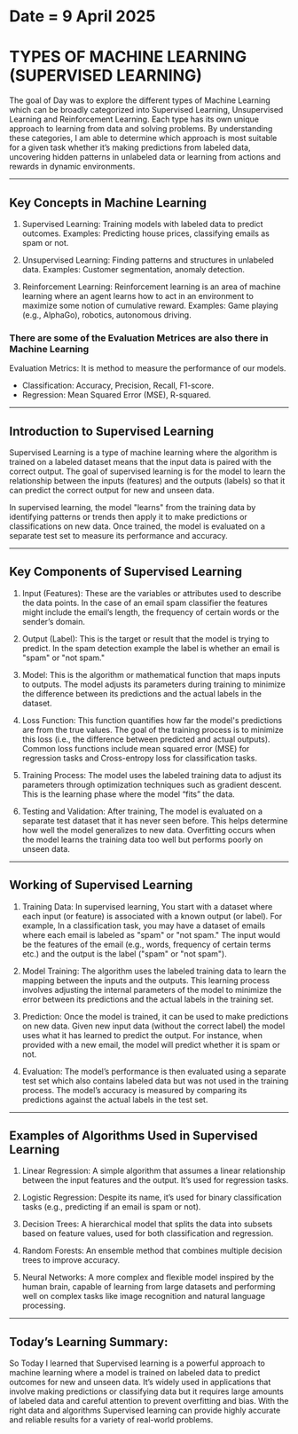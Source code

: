 # Date = 9 April 2025
# TYPES OF MACHINE LEARNING (SUPERVISED LEARNING)
The goal of Day  was to explore the different types of Machine Learning which can be broadly categorized into Supervised Learning, Unsupervised Learning and Reinforcement Learning. Each type has its own unique approach to learning from data and solving problems. By understanding these categories, I am able to determine which approach is most suitable for a given task whether it’s making predictions from labeled data, uncovering hidden patterns in unlabeled data or learning from actions and rewards in dynamic environments.

---

## Key Concepts in Machine Learning
1. Supervised Learning: Training models with labeled data to predict outcomes.
Examples: Predicting house prices, classifying emails as spam or not.

2. Unsupervised Learning: Finding patterns and structures in unlabeled data.
Examples: Customer segmentation, anomaly detection.

3. Reinforcement Learning: Reinforcement learning is an area of machine learning where an agent learns how to act in an environment to maximize some notion of cumulative reward. 
Examples:  Game playing (e.g., AlphaGo), robotics, autonomous driving.

### There are some of the Evaluation Metrices are also there in Machine Learning
Evaluation Metrics: It is method to measure the performance of our models.
- Classification: Accuracy, Precision, Recall, F1-score.
- Regression: Mean Squared Error (MSE), R-squared.

---

## Introduction to Supervised Learning
Supervised Learning is a type of machine learning where the algorithm is trained on a labeled dataset means that the input data is paired with the correct output. The goal of supervised learning is for the model to learn the relationship between the inputs (features) and the outputs (labels) so that it can predict the correct output for new and unseen data.

In supervised learning, the model "learns" from the training data by identifying patterns or trends then apply it to make predictions or classifications on new data. Once trained, the model is evaluated on a separate test set to measure its performance and accuracy.

---

## Key Components of Supervised Learning
1. Input (Features): These are the variables or attributes used to describe the data points. In the case of an email spam classifier the features might include the email’s length, the frequency of certain words or the sender’s domain.

2. Output (Label): This is the target or result that the model is trying to predict. In the spam detection example the label is whether an email is "spam" or "not spam."

3. Model: This is the algorithm or mathematical function that maps inputs to outputs. The model adjusts its parameters during training to minimize the difference between its predictions and the actual labels in the dataset.

4. Loss Function: This function quantifies how far the model's predictions are from the true values. The goal of the training process is to minimize this loss (i.e., the difference between predicted and actual outputs). Common loss functions include mean squared error (MSE) for regression tasks and Cross-entropy loss for classification tasks.

5. Training Process: The model uses the labeled training data to adjust its parameters through optimization techniques such as gradient descent. This is the learning phase where the model “fits” the data.

6. Testing and Validation: After training, The model is evaluated on a separate test dataset that it has never seen before. This helps determine how well the model generalizes to new data. Overfitting occurs when the model learns the training data too well but performs poorly on unseen data.

---

## Working of Supervised Learning

1. Training Data: In supervised learning, You start with a dataset where each input (or feature) is associated with a known output (or label). For example, In a classification task, you may have a dataset of emails where each email is labeled as "spam" or "not spam." The input would be the features of the email (e.g., words, frequency of certain terms etc.) and the output is the label ("spam" or "not spam").

2. Model Training: The algorithm uses the labeled training data to learn the mapping between the inputs and the outputs. This learning process involves adjusting the internal parameters of the model to minimize the error between its predictions and the actual labels in the training set.

3. Prediction: Once the model is trained, it can be used to make predictions on new data. Given new input data (without the correct label) the model uses what it has learned to predict the output. For instance, when provided with a new email, the model will predict whether it is spam or not.

4. Evaluation: The model’s performance is then evaluated using a separate test set which also contains labeled data but was not used in the training process. The model’s accuracy is measured by comparing its predictions against the actual labels in the test set.

---

## Examples of Algorithms Used in Supervised Learning

1. Linear Regression: A simple algorithm that assumes a linear relationship between the input features and the output. It’s used for regression tasks.

2. Logistic Regression: Despite its name, it’s used for binary classification tasks (e.g., predicting if an email is spam or not).

3. Decision Trees: A hierarchical model that splits the data into subsets based on feature values, used for both classification and regression.

4. Random Forests: An ensemble method that combines multiple decision trees to improve accuracy.

5. Neural Networks: A more complex and flexible model inspired by the human brain, capable of learning from large datasets and performing well on complex tasks like image recognition and natural language processing.

--- 

## Today’s Learning Summary:
So Today I learned that Supervised learning is a powerful approach to machine learning where a model is trained on labeled data to predict outcomes for new and unseen data. It’s widely used in applications that involve making predictions or classifying data but it requires large amounts of labeled data and careful attention to prevent overfitting and bias. With the right data and algorithms Supervised learning can provide highly accurate and reliable results for a variety of real-world problems.